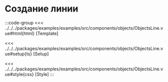 # Создание линии

<script lang="ts" setup>
import MapComponent from 'examples/src/components/objects/ObjectsLine.vue';
</script>

<map-component/>

:::code-group
<<< ../../../packages/examples/examples/src/components/objects/ObjectsLine.vue#html{html} [Template]

<<< ../../../packages/examples/examples/src/components/objects/ObjectsLine.vue#setup{ts} [Setup]

<<< ../../../packages/examples/examples/src/components/objects/ObjectsLine.vue#style{css} [Style]
:::
